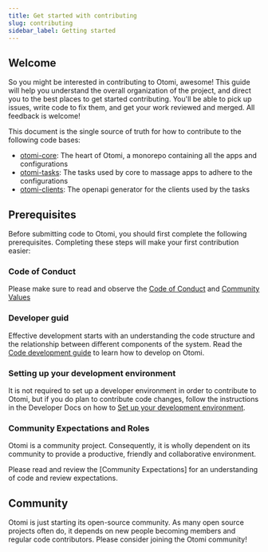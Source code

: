 ```yaml
---
title: Get started with contributing
slug: contributing
sidebar_label: Getting started
---
```


## Welcome

So you might be interested in contributing to Otomi, awesome! This guide will help you understand the overall organization of the project, and direct you to the best places to get started contributing. You'll be able to pick up issues, write code to fix them, and get your work reviewed and merged. All feedback is welcome!

This document is the single source of truth for how to contribute to the following code bases:

- [otomi-core](https://github.com/redkubes/otomi-core/): The heart of Otomi, a monorepo containing all the apps and configurations
- [otomi-tasks](https://github.com/redkubes/otomi-tasks/): The tasks used by core to massage apps to adhere to the configurations
- [otomi-clients](https://github.com/redkubes/otomi-clients/): The openapi generator for the clients used by the tasks

## Prerequisites

Before submitting code to Otomi, you should first complete the following prerequisites. Completing these steps will make your first contribution easier:

### Code of Conduct

Please make sure to read and observe the [Code of Conduct](code-of-conduct) and
[Community Values](values)

### Developer guid

Effective development starts with an understanding the code structure and the relationship between different components of the system. Read the [Code development guide](https://github.com/redkubes/otomi-core/blob/main/docs/development.md) to learn how to develop on Otomi.
### Setting up your development environment

It is not required to set up a developer environment in order to contribute to Otomi, but if you do plan to contribute code changes, follow the instructions in the Developer Docs on how to [Set up your development environment](https://github.com/redkubes/otomi-core/blob/main/docs/setup.md).

### Community Expectations and Roles

Otomi is a community project. Consequently, it is wholly dependent on its community to provide a productive, friendly and collaborative environment.

Please read and review the [Community Expectations] for an understanding of code and review expectations.

## Community

Otomi is just starting its open-source community. As many open source projects often do, it depends on new people becoming members and regular code contributors. Please consider joining the Otomi community!
